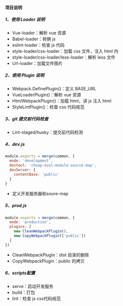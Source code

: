 #### 项目说明

##### 1、使用 Loader 说明

- Vue-loader：解析 vue 资源
- Babel-loader：转换 js
- eslint-loader：检查 js 代码
- style-loader/css-loader：加载 css 文件，注入 html 内
- style-loader/css-loader/less-loader：解析 less 文件
- Url-loader：加载文件图片

##### 2、使用 Plugin 说明

- Webpack.DefinePlugin()：定义 BASE_URL
- VueLoaderPlugin()：解析 vue 资源
- HtmlWebpackPlugin()：加载 html，讲 js 注入 html
- StyleLintPlugin()：检查 css 代码规范

##### 3、git 提交前代码检查

- Lint-staged/husky：提交前代码检测

##### 4、dev.js

```javascript
module.exports = merge(common, {
  mode: 'development',
  devtool: 'cheap-eval-module-source-map',
  devServer: {
    contentBase: 'public'
  }
}
```

- 定义开发服务器和soure-map

  

##### 5、prod.js

````javascript
module.exports = merge(common, {
  mode: 'production',
  plugins: [
    new CleanWebpackPlugin(),
    new CopyWebpackPlugin(['public'])
  ]
})
````

- CleanWebpackPlugin：dist 目录的删除
- CopyWebpackPlugin：public 的拷贝

##### 6、scripts配置

- serve：启动开发服务
- build：打包
- lint：检查 js css代码规范
